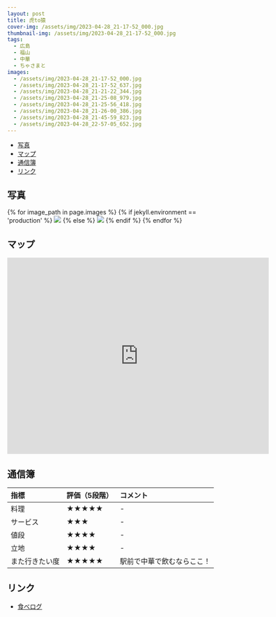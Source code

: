 ```yaml
---
layout: post
title: 虎to猿
cover-img: /assets/img/2023-04-28_21-17-52_000.jpg
thumbnail-img: /assets/img/2023-04-28_21-17-52_000.jpg
tags:
  - 広島
  - 福山
  - 中華
  - ちゃさまと
images:
  - /assets/img/2023-04-28_21-17-52_000.jpg
  - /assets/img/2023-04-28_21-17-52_637.jpg
  - /assets/img/2023-04-28_21-21-22_344.jpg
  - /assets/img/2023-04-28_21-25-08_979.jpg
  - /assets/img/2023-04-28_21-25-56_418.jpg
  - /assets/img/2023-04-28_21-26-00_386.jpg
  - /assets/img/2023-04-28_21-45-59_823.jpg
  - /assets/img/2023-04-28_22-57-05_652.jpg
---
```




<!-- TOC -->

- [写真](#写真)
- [マップ](#マップ)
- [通信簿](#通信簿)
- [リンク](#リンク)

<!-- /TOC -->

## 写真

{% for image_path in page.images %}
{% if jekyll.environment == 'production' %}
<img src="https://raw.githubusercontent.com/taira1117/fukuyama_izakaya/master/{{ image_path }}">
{% else %}
<img src="{{ image_path }}">
{% endif %}
{% endfor %}

## マップ

<iframe src="https://www.google.com/maps/embed?pb=!1m18!1m12!1m3!1d1644.2726340705606!2d133.36341886967134!3d34.489058291318685!2m3!1f0!2f0!3f0!3m2!1i1024!2i768!4f13.1!3m3!1m2!1s0x355111088109c143%3A0xb7c5ee9cbc7c25ab!2z6L6b6bq66YWS6aOvIOiZjnRv54y_!5e0!3m2!1sja!2sjp!4v1682739085597!5m2!1sja!2sjp" width="600" height="450" style="border:0;" allowfullscreen="" loading="lazy" referrerpolicy="no-referrer-when-downgrade"></iframe>

## 通信簿

| 指標 | 評価（5段階） | コメント |
| :------ |:--- | :--- |
| 料理 | ★★★★★ | - |
| サービス | ★★★ | - |
| 値段 | ★★★★ | - |
| 立地 | ★★★★ | - |
| また行きたい度 | ★★★★★ | 駅前で中華で飲むならここ！ |

## リンク

- [食べログ](https://tabelog.com/hiroshima/A3403/A340301/34029533/)